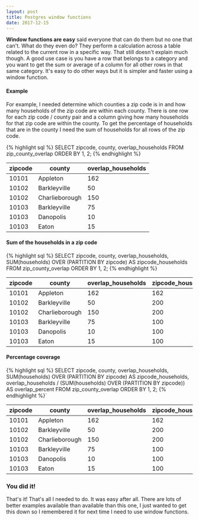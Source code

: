 ```yaml
---
layout: post
title: Postgres window functions
date: 2017-12-15
---
```


**Window functions are easy** said everyone that can do them but no one that can't. What do they even do? They perform a calculation across a table related to the current row in a specific way. That still doesn't explain much though. A good use case is you have a row that belongs to a category and you want to get the sum or average of a column for all other rows in that same category. It's easy to do other ways but it is simpler and faster using a window function.


#### Example
For example, I needed determine which counties a zip code is in and how many households of the zip code are within each county. There is one row for each zip code / county pair and a column giving how many households for that zip code are within the county. To get the percentage of households that are in the county I need the sum of households for all rows of the zip code.

{% highlight sql %}
SELECT zipcode, county, overlap_households
FROM zip_county_overlap
ORDER BY 1, 2;
{% endhighlight %}

| zipcode | county         | overlap_households|
|---------|----------------|-------------------|
| 10101   | Appleton       | 162               |
| 10102   | Barkleyville   | 50                |
| 10102   | Charlieborough | 150               |
| 10103   | Barkleyville   | 75                |
| 10103   | Danopolis      | 10                |
| 10103   | Eaton          | 15                |


#### Sum of the households in a zip code
{% highlight sql %}
SELECT zipcode, county, overlap_households,
SUM(households) OVER (PARTITION BY zipcode) AS zipcode_households
FROM zip_county_overlap ORDER BY 1, 2;
{% endhighlight %}

zipcode | county         | overlap_households | zipcode_households
--------|----------------|------------------- | ------------------
10101   | Appleton       | 162                | 162
10102   | Barkleyville   | 50                 | 200
10102   | Charlieborough | 150                | 200
10103   | Barkleyville   | 75                 | 100
10103   | Danopolis      | 10                 | 100
10103   | Eaton          | 15                 | 100

#### Percentage coverage

{% highlight sql %}
SELECT zipcode, county, overlap_households,
SUM(households) OVER (PARTITION BY zipcode) AS zipcode_households,
overlap_households / (SUM(households) OVER (PARTITION BY zipcode))
  AS overlap_percent
FROM zip_county_overlap ORDER BY 1, 2;
{% endhighlight %}`

zipcode | county         | overlap_households | zipcode_households | overlap_percent
--------|----------------|------------------- | -------------------|----------------
10101   | Appleton       | 162                | 162                | 100.0
10102   | Barkleyville   | 50                 | 200                | 25.0
10102   | Charlieborough | 150                | 200                | 75.0
10103   | Barkleyville   | 75                 | 100                | 75.0
10103   | Danopolis      | 10                 | 100                | 10.0
10103   | Eaton          | 15                 | 100                | 15.0

### You did it!
That's it! That's all I needed to do. It was easy after all. There are lots of better examples available than available than this one, I just wanted to get this down so I remembered it for next time I need to use window functions.
